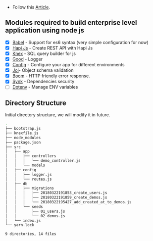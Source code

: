 - Follow this [Article](https://scotch.io/tutorials/making-a-restful-api-with-hapi-js#toc-introduction-to-the-restful-architecture).

## Modules required to build enterprise level application using node js

- [x] [Babel](https://babeljs.io/) - Support for es6 syntax (very simple configuration for now)
- [x] [Hapi Js](https://hapijs.com/) - Create REST API with Hapi Js
- [x] [Knex](http://knexjs.org/) - SQL query builder for js
- [x] [Good](https://github.com/hapijs/good) - Logger
- [x] [Config](https://www.npmjs.com/package/config) - Configure your app for different environments
- [x] [Joi](https://github.com/hapijs/joi)- Object schema validation
- [x] [Boom](https://github.com/hapijs/boom) - HTTP friendly error response.
- [x] [Synk](https://snyk.io/) - Dependencies security
- [ ] [Dotenv](https://www.npmjs.com/package/dotenv) - Manage ENV variables

## Directory Structure

Initial directory structure, we will modify it in future.

```sh
.                  
├── bootstrap.js   
├── knexfile.js    
├── node_modules            
├── package.json   
├── src            
│   ├── app        
│   │   ├── controllers                
│   │   │   └── demo_controller.js    
│   │   └── models 
│   ├── config     
│   │   ├── logger.js                  
│   │   └── routes.js                  
│   ├── db         
│   │   ├── migrations                 
│   │   │   ├── 20180322191853_create_users.js                                
│   │   │   ├── 20180322191859_create_demos.js                                
│   │   │   └── 20180322195427_add_created_at_to_demos.js                     
│   │   └── seeds  
│   │       ├── 01_users.js            
│   │       └── 02_demos.js            
│   └── index.js   
└── yarn.lock      

9 directories, 14 files         
```
 

